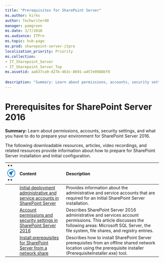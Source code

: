 ```yaml
---
title: "Prerequisites for SharePoint Server"
ms.author: kirks
author: Techwriter40
manager: pamgreen
ms.date: 3/7/2018
ms.audience: ITPro
ms.topic: hub-page
ms.prod: sharepoint-server-itpro
localization_priority: Priority
ms.collection:
- IT_Sharepoint_Server
- IT_Sharepoint_Server_Top
ms.assetid: aa637ca9-d27b-463c-8691-a457e0988bf8

description: "Summary: Learn about permissions, accounts, security settings, and what you have to do to prepare your environment for SharePoint Server 2016."
---
```


# Prerequisites for SharePoint Server 2016

 **Summary:** Learn about permissions, accounts, security settings, and what you have to do to prepare your environment for SharePoint Server 2016. 
  
The following downloadable resources, articles, video recordings, and related resources provide information about how to prepare for SharePoint Server installation and initial configuration.
  
|**        ![Building blocks](../media/mod_icon_buildingblock_M.png)                 **|**Content**|**Description**|
|:-----|:-----|:-----|
||[Initial deployment administrative and service accounts in SharePoint Server](initial-deployment-administrative-and-service-accounts-in-sharepoint-server.md) <br/> |Provides information about the administrative and service accounts that are required for an initial SharePoint Server installation.  <br/> |
||[Account permissions and security settings in SharePoint Server 2016](account-permissions-and-security-settings-in-sharepoint-server-2016.md) <br/> |Describes SharePoint Server 2016 administrative and services account permissions. This article discusses the following areas: Microsoft SQL Server, the file system, file shares, and registry entries.  <br/> |
||[Install prerequisites for SharePoint Server from a network share](install-prerequisites-from-network-share.md) <br/> |Describes how to install SharePoint Server prerequisites from an offline shared network location using the prerequisite installer (PrerequisiteInstaller.exe) tool.  <br/> |
   

